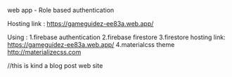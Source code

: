 web app - Role based authentication

Hosting link : https://gameguidez-ee83a.web.app/

Using :
1.firebase authentication 
2.firebase firestore
3.firestore hosting link: https://gameguidez-ee83a.web.app/
4.materialcss theme http://materializecss.com

//this is kind a blog post web site